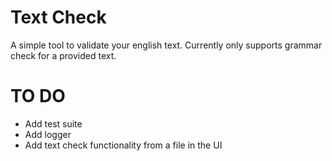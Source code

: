 # Text Check

A simple tool to validate your english text. Currently only supports grammar check for a provided text.

# TO DO
- Add test suite
- Add logger
- Add text check functionality from a file in the UI
